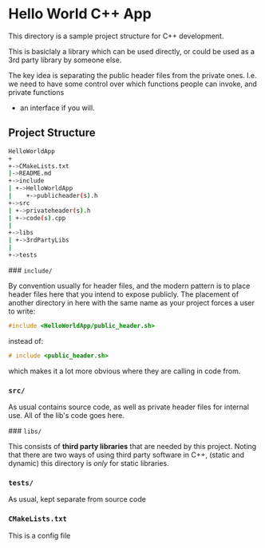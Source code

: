 # Hello World C++ App

This directory is a sample project structure for C++ development. 

This is basiclaly a library which can be used directly, or could be used as a 3rd party
library by someone else.

The key idea is separating the public header files from the private ones. I.e. we
need to have some control over which functions people can invoke, and private functions
- an interface if you will.


## Project Structure

```bash
HelloWorldApp
+
+->CMakeLists.txt
|->README.md
+->include
| +->HelloWorldApp
|    +->publicheader(s).h
+->src
| +->privateheader(s).h
| +->code(s).cpp
|
+->libs
| +->3rdPartyLibs
|
+->tests
```

### `include/`

By convention usually for header files, and the modern pattern is to place header
files here that you intend to expose publicly. The placement of another directory
in here with the same name as your project forces a user to write:

```c++
#include <HelloWorldApp/public_header.sh>
```

instead of:

```c++
# include <public_header.sh>
```

which makes it a lot more obvious where they are calling in code from. 

### `src/`

As usual contains source code, as well as private header files for internal use. All
of the lib's code goes here.

### `libs/`

This consists of **third party libraries** that are needed by this project. Noting that
there are two ways of using third party software in C++, (static and dynamic) this directory
is *only* for static libraries.

### `tests/`

As usual, kept separate from source code

### `CMakeLists.txt`

This is a config file 
